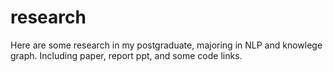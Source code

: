 # research
Here are some research in my postgraduate, majoring in NLP and knowlege graph. Including paper, report ppt, and some code links.
